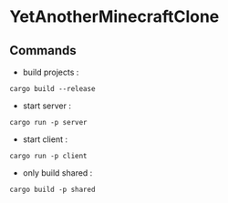 # YetAnotherMinecraftClone

## Commands

- build projects :
```shell
cargo build --release
```

- start server :
```shell
cargo run -p server
```

- start client :
```shell
cargo run -p client
```

- only build shared :
```shell
cargo build -p shared
```
